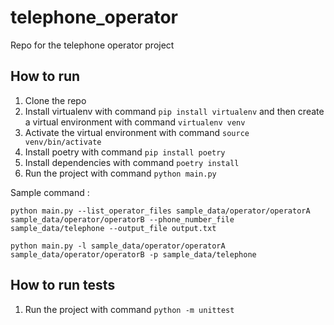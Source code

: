 # telephone_operator
Repo for the telephone operator project

## How to run
1. Clone the repo
2. Install virtualenv with command `pip install virtualenv` and then create a virtual environment with command `virtualenv venv` 
3. Activate the virtual environment with command `source venv/bin/activate`
4. Install poetry with command `pip install poetry`
5. Install dependencies with command `poetry install`
6. Run the project with command `python main.py`
   
Sample command :

`python main.py --list_operator_files sample_data/operator/operatorA sample_data/operator/operatorB --phone_number_file sample_data/telephone --output_file output.txt`

`python main.py -l sample_data/operator/operatorA sample_data/operator/operatorB -p sample_data/telephone`
    
## How to run tests
1. Run the project with command `python -m unittest`
